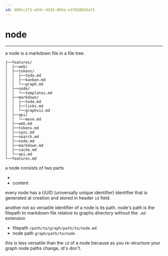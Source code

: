 ```yaml
---
id: b00cc1f1-a54c-43d3-866a-e3f820026a72
---
```


# node

<rat graph />

---

a node is a markdown file in a file tree.

```
├──features/
│  ├──web/
│  ├──tokens/
│  │  ├──todo.md
│  │  ├──kanban.md
│  │  └──graph.md
│  ├──node/
│  │  └──templates.md
│  ├──markdown/
│  │  ├──todo.md
│  │  ├──links.md
│  │  └──graphviz.md
│  ├──api/
│  │  └──move.md
│  ├──web.md
│  ├──tokens.md
│  ├──sync.md
│  ├──search.md
│  ├──node.md
│  ├──markdown.md
│  ├──cache.md
│  └──api.md
└──features.md
```

a node consists of two parts

- [ ](4ba640fd-aa69-49a4-a261-b0a34fc2db81)
- content

every node has a UUID (universally unique identifier) identifier that is
generated at creation and stored in header `id` field.

another not so versatile identifier of a node is its path. node's path is the
filepath to markdown file relative to graphs directory without the `.md`
extension

- filepath `/path/to/graph/path/to/node.md`
- node path `graph/path/to/node`

this is less versatile than the `id` of a node because as you re-structure your
graph node paths change, id's don't.
